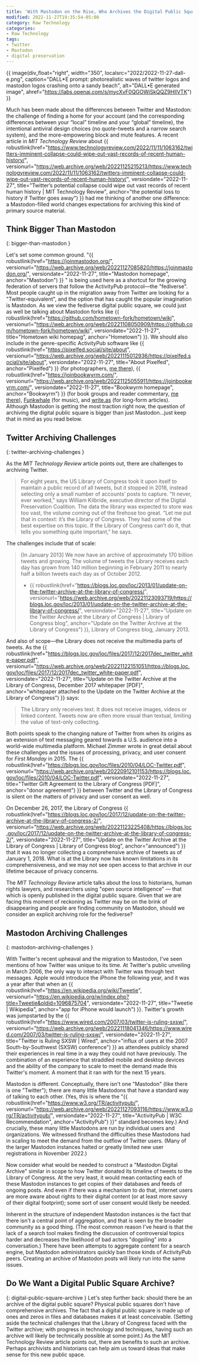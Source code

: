```yaml
---
title: 'With Mastodon on the Rise, Who Archives the Digital Public Square?'
modified: 2022-11-27T19:35:54-05:00
category: Raw Technology
categories:
- Raw Technology
tags:
- Twitter
- Mastodon
- digital preservation
---
```


{{ image(div_float="right", width="350", localsrc="2022/2022-11-27-dall-e.png", caption="DALL*E prompt: photorealistic waves of twitter logos and mastodon logos crashing onto a sandy beach", alt="DALL•E generated image", ahref="https://labs.openai.com/s/mycXvF0QGOWiSkQQZ9HllVTK") }} 

Much has been made about the differences between Twitter and Mastodon: the challenge of finding a home for your account (and the corresponding differences between your “local” timeline and your “global” timeline), the intentional antiviral design choices (no quote-tweets and a narrow search system), and the more-empowering block and mute features. 
A recent article in *MIT Technology Review* about {{ robustlink(href="https://www.technologyreview.com/2022/11/11/1063162/twitters-imminent-collapse-could-wipe-out-vast-records-of-recent-human-history/", versionurl="https://web.archive.org/web/20221125215213/https://www.technologyreview.com/2022/11/11/1063162/twitters-imminent-collapse-could-wipe-out-vast-records-of-recent-human-history/", versiondate="2022-11-27", title="Twitter’s potential collapse could wipe out vast records of recent human history | MIT Technology Review", anchor="the potential loss to history if Twitter goes away") }} had me thinking of another one difference: a Mastodon-filled world changes expectations for archiving this kind of primary source material. 

## Think Bigger Than Mastodon
{: bigger-than-mastodon }

Let's set some common ground. 
"{{ robustlink(href="https://joinmastodon.org/", versionurl="https://web.archive.org/web/20221127085820/https://joinmastodon.org/", versiondate="2022-11-27", title="Mastodon homepage", anchor="Mastodon") }} " is being used here as a shortcut for the growing federation of servers that follow the ActivityPub protocol—the "fediverse".
Most people caught up in the migration away from Twitter are looking for a "Twitter-equivalent", and the option that has caught the popular imagination is Mastodon. 
As we view the fediverse digital public square, we could just as well be talking about Mastodon forks like {{ robustlink(href="https://github.com/hometown-fork/hometown/wiki", versionurl="https://web.archive.org/web/20221108050909/https://github.com/hometown-fork/hometown/wiki", versiondate="2022-11-27", title="Hometown wiki homepag", anchor="Hometown") }}. 
We should also include in the genre-specific ActivityPub software like {{ robustlink(href="https://pixelfed.social/site/about", versionurl="https://web.archive.org/web/20221115012936/https://pixelfed.social/site/about", versiondate="2022-11-27", title="About Pixelfed", anchor="Pixelfed") }} (for photographers, [me there](https://pixelfed.social/dltj)), {{ robustlink(href="https://joinbookwyrm.com/", versionurl="https://web.archive.org/web/20221125055911/https://joinbookwyrm.com/", versiondate="2022-11-27", title="Bookwyrm homepage", anchor="Bookwyrm") }} (for book groups and reader commentary, [me there](https://bookrastinating.com/user/dltj)), [Funkwhale](https://funkwhale.audio/) (for music), and [write.as](https://write.as) (for long-form articles).
Although Mastodon is getting the most traction right now, the question of archiving the digital public square is bigger than just Mastodon...just keep that in mind as you read below. 

## Twitter Archiving Challenges
{: twitter-archiving-challenges }

As the *MIT Technology Review* article points out, there are challenges to archiving Twitter.

> For eight years, the US Library of Congress took it upon itself to maintain a public record of all tweets, but it stopped in 2018, instead selecting only a small number of accounts’ posts to capture.  “It never, ever worked,” says William Kilbride, executive director of the Digital Preservation Coalition. The data the library was expected to store was too vast, the volume coming out of the firehose too great. “Let me put that in context: it’s the Library of Congress. They had some of the best expertise on this topic. If the Library of Congress can’t do it, that tells you something quite important,” he says.

The challenges include that of scale:

> [In January 2013] We now have an archive of approximately 170 billion tweets and growing. The volume of tweets the Library receives each day has grown from 140 million beginning in February 2011 to nearly half a billion tweets each day as of October 2012.
>  - {{ robustlink(href="https://blogs.loc.gov/loc/2013/01/update-on-the-twitter-archive-at-the-library-of-congress/", versionurl="https://web.archive.org/web/20221123093719/https://blogs.loc.gov/loc/2013/01/update-on-the-twitter-archive-at-the-library-of-congress/", versiondate="2022-11-27", title="Update on the Twitter Archive at the Library of Congress | Library of Congress blog", anchor="Update on the Twitter Archive at the Library of Congress") }}, Library of Congress blog, January 2013.

And also of scope—the Library does not receive the multimedia parts of tweets.
As the {{ robustlink(href="https://blogs.loc.gov/loc/files/2017/12/2017dec_twitter_white-paper.pdf", versionurl="https://web.archive.org/web/20221122151051/https://blogs.loc.gov/loc/files/2017/12/2017dec_twitter_white-paper.pdf", versiondate="2022-11-27", title="Update on the Twitter Archive at the Library of Congress, December 2017 whitepaper [PDF]", anchor="whitepaper attached to the Update on the Twitter Archive at the Library of Congress") }} says:

> The Library only receives text. It does not receive images, videos or
linked content. Tweets now are often more visual than textual, limiting the value
of text-only collecting.

Both points speak to the changing nature of Twitter from when its origins as an extension of text messaging geared towards a U.S. audience into a world-wide multimedia platform. 
Michael Zimmer wrote in great detail about these challenges and the issues of processing, privacy, and user consent  for _First Monday_ in 2015. 
The {{ robustlink(href="https://blogs.loc.gov/loc/files/2010/04/LOC-Twitter.pdf", versionurl="https://web.archive.org/web/20220912101153/https://blogs.loc.gov/loc/files/2010/04/LOC-Twitter.pdf", versiondate="2022-11-27", title="Twitter Gift Agreement to the Library of Congress [PDF]", anchor="donor agreement") }} between Twitter and the Library of Congress is silent on the matters of privacy and user consent as well.

On December 26, 2017, the Library of Congress {{ robustlink(href="https://blogs.loc.gov/loc/2017/12/update-on-the-twitter-archive-at-the-library-of-congress-2/", versionurl="https://web.archive.org/web/20221123225408/https://blogs.loc.gov/loc/2017/12/update-on-the-twitter-archive-at-the-library-of-congress-2/", versiondate="2022-11-27", title="Update on the Twitter Archive at the Library of Congress | Library of Congress blog", anchor="announced") }} that it was no longer collecting a comprehensive archive of tweets as of January 1, 2018. 
What is at the Library now has known limitations in its comprehensiveness, and we may not see open access to that archive in our lifetime because of privacy concerns. 

The *MIT Technology Review* article talks about the loss to historians, human rights lawyers, and researchers using "open source intelligence" — that which is openly published in the digital public square. 
Given that we are facing this moment of reckoning as Twitter may be on the brink of disappearing and people are finding community on Mastodon, should we consider an explicit archiving role for the fediverse?

## Mastodon Archiving Challenges
{: mastodon-archiving-challenges }

With Twitter's recent upheaval and the migration to Mastodon, I've seen mentions of how Twitter was unique to its time. 
At Twitter's public unveiling in March 2006, the only way to interact with Twitter was through text messages.
Apple would introduce the iPhone the following year, and it was a year after that when an {{ robustlink(href="https://en.wikipedia.org/wiki/Tweetie", versionurl="https://en.wikipedia.org/w/index.php?title=Tweetie&oldid=1096875704", versiondate="2022-11-27", title="Tweetie | Wikipedia", anchor="app for iPhone would launch") }}. 
Twitter's growth was jumpstarted by the {{ robustlink(href="https://www.wired.com/2007/03/twitter-is-ruling-sxsw/", versionurl="https://web.archive.org/web/20221118041346/https://www.wired.com/2007/03/twitter-is-ruling-sxsw/", versiondate="2022-11-27", title="Twitter is Ruling SXSW | Wired", anchor="influx of users at the 2007 South-by-Southwest (SXSW) conference") }} as attendees publicly shared their experiences in real time in a way they could not have previously. 
The combination of an experience that straddled mobile and desktop devices and the ability of the company to scale to meet the demand made this Twitter's moment. 
A moment that it ran with for the next 15 years. 

Mastodon is different. 
Conceptually, there isn't one "Mastodon" (like there is one "Twitter"); there are many little Mastodons that have a standard way of talking to each other.
(Yes, this is where the "{{ robustlink(href="https://www.w3.org/TR/activitypub/", versionurl="https://web.archive.org/web/20221127093116/https://www.w3.org/TR/activitypub/", versiondate="2022-11-27", title="ActivityPub | W3C Recommendation", anchor="ActivityPub") }}" standard becomes key.) 
And crucially, these many little Mastodons are run by individual users and organizations. 
We witnessed firsthand the difficulties these Mastodons had in scaling to meet the demand from the outflow of Twitter users.
(Many of the larger Mastodon instances halted or greatly limited new user registrations in November 2022.)

Now consider what would be needed to construct a "Mastodon Digital Archive" similar in scope to how Twitter donated its timeline of tweets to the Library of Congress. 
At the very least, it would mean contacting each of these Mastodon instances to get copies of their databases and feeds of ongoing posts. 
And even if there was a mechanism to do that, internet users are more aware about rights to their digital content (or at least more savvy of their digital footprint); some sort of user consent would likely be needed.

Inherent in the structure of independent Mastodon instances is the fact that there isn't a central point of aggregation, and that is seen by the broader community as a good thing.
(The most common reason I've heard is that the lack of a search tool makes finding the discussion of controversial topics harder and decreases the likelihood of bad actors "dogpiling" into a conversation.) 
There have been attempts to aggregate content for a search engine, but Mastodon administrators quickly ban those kinds of ActivityPub peers. 
Creating an archive of Mastodon posts will likely run into the same issues. 

## Do We Want a Digital Public Square Archive?

{: digital-public-square-archive }
Let's step further back: should there be an archive of the digital public square? 
Physical public squares don't have comprehensive archives. 
The fact that a digital public square is made up of ones and zeros in files and databases makes it at least conceivable. 
(Setting aside the technical challenges that the Library of Congress faced with the Twitter archive; with progress in technology and techniques, having such an archive will likely be technically possible at some point.) 
As the MIT Technology Review article points out, there are benefits to such an archive. 
Perhaps archivists and historians can help aim us toward ideas that make sense for this new public space.
